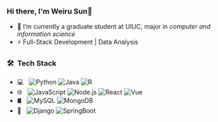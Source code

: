 ### Hi there, I'm Weiru Sun👋

- 🍻 I’m currently a graduate student at UIUC, major in _computer and information science_
- ⚡ Full-Stack Development | Data Analysis 
  
<h3> 🛠 &nbsp;Tech Stack</h3>

- 💻 &nbsp;
  ![Python](https://img.shields.io/badge/-Python-333333?style=flat&logo=python)
  ![Java](https://img.shields.io/badge/-Java-333333?style=flat&logo=Java&logoColor=007396)
  ![R](https://img.shields.io/badge/-R-333333?style=flat&logo=R&logoColor=007396)
- 🌐 &nbsp;
  ![JavaScript](https://img.shields.io/badge/-JavaScript-333333?style=flat&logo=javascript)
  ![Node.js](https://img.shields.io/badge/-Node.js-333333?style=flat&logo=node.js)
  ![React](https://img.shields.io/badge/-React-333333?style=flat&logo=react)
  ![Vue](https://img.shields.io/badge/-Vuejs-333333?style=flat-square&logo=vue)
- 🛢 &nbsp;
  ![MySQL](https://img.shields.io/badge/-MySQL-333333?style=flat&logo=mysql)
  ![MongoDB](https://img.shields.io/badge/-MongoDB-333333?style=flat&logo=mongodb)
- 🔧 &nbsp;
  ![Django](https://img.shields.io/badge/-Django-333333?style=flat&logo=django)
  ![SpringBoot](https://img.shields.io/badge/-SpringBoot-333333?style=flat&logo=springboot)

  
<br/>

<!--![WeiruSun's GitHub stats](https://github-readme-stats.vercel.app/api?username=WeiruSun)>


<!--
**WeiruSun/WeiruSun** is a ✨ _special_ ✨ repository because its `README.md` (this file) appears on your GitHub profile.

Here are some ideas to get you started:

- 🔭 I’m currently working on ...
- 🌱 I’m currently learning ...
- 👯 I’m looking to collaborate on ...
- 🤔 I’m looking for help with ...
- 💬 Ask me about ...
- 📫 How to reach me: ...
- 😄 Pronouns: ...
- ⚡ Fun fact: ...
-->
